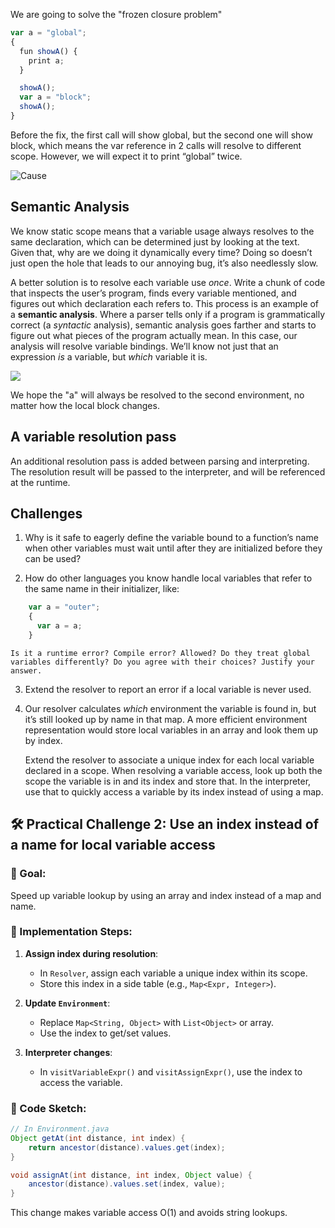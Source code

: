 
We are going to solve the "frozen closure problem"

```js
var a = "global";
{
  fun showA() {
    print a;
  }

  showA();
  var a = "block";
  showA();
}
```

Before the fix, the first call will show global, but the second one will show block, which means the var reference in 2 calls will resolve to different scope. However, we will expect it to print “global” twice.

![Cause](file-20250912000118637.jpg)
## Semantic Analysis

We know static scope means that a variable usage always resolves to the same declaration, which can be determined just by looking at the text. Given that, why are we doing it dynamically every time? Doing so doesn’t just open the hole that leads to our annoying bug, it’s also needlessly slow.

A better solution is to resolve each variable use _once_. Write a chunk of code that inspects the user’s program, finds every variable mentioned, and figures out which declaration each refers to. This process is an example of a **semantic analysis**. Where a parser tells only if a program is grammatically correct (a _syntactic_ analysis), semantic analysis goes farther and starts to figure out what pieces of the program actually mean. In this case, our analysis will resolve variable bindings. We’ll know not just that an expression _is_ a variable, but _which_ variable it is.

![](file-20250912000433399.jpg)

We hope the "a" will always be resolved to the second environment, no matter how the local block changes.

## A variable resolution pass

An additional resolution pass is added between parsing and interpreting.
The resolution result will be passed to the interpreter, and will be referenced at the runtime.


## Challenges

1. Why is it safe to eagerly define the variable bound to a function’s name when other variables must wait until after they are initialized before they can be used?
    
2. How do other languages you know handle local variables that refer to the same name in their initializer, like:
    
```js
    var a = "outer";
    {
      var a = a;
    }
```

    Is it a runtime error? Compile error? Allowed? Do they treat global variables differently? Do you agree with their choices? Justify your answer.
    
3. Extend the resolver to report an error if a local variable is never used.
    
4. Our resolver calculates _which_ environment the variable is found in, but it’s still looked up by name in that map. A more efficient environment representation would store local variables in an array and look them up by index.
    
    Extend the resolver to associate a unique index for each local variable declared in a scope. When resolving a variable access, look up both the scope the variable is in and its index and store that. In the interpreter, use that to quickly access a variable by its index instead of using a map.


## 🛠️ Practical Challenge 2: **Use an index instead of a name for local variable access**

### 🎯 Goal:

Speed up variable lookup by using an array and index instead of a map and name.

### 🔧 Implementation Steps:

1. **Assign index during resolution**:
    
    - In `Resolver`, assign each variable a unique index within its scope.
    - Store this index in a side table (e.g., `Map<Expr, Integer>`).
2. **Update `Environment`**:
    
    - Replace `Map<String, Object>` with `List<Object>` or array.
    - Use the index to get/set values.
3. **Interpreter changes**:
    
    - In `visitVariableExpr()` and `visitAssignExpr()`, use the index to access the variable.

### 🧩 Code Sketch:

```java
// In Environment.java
Object getAt(int distance, int index) {
    return ancestor(distance).values.get(index);
}

void assignAt(int distance, int index, Object value) {
    ancestor(distance).values.set(index, value);
}
```

This change makes variable access O(1) and avoids string lookups.
